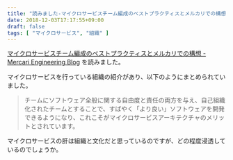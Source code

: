```yaml
---
title: "読みました-マイクロサービスチーム編成のベストプラクティスとメルカリでの構想"
date: 2018-12-03T17:17:55+09:00
draft: false
tags: [ "マイクロサービス", "組織" ]
---
```


[マイクロサービスチーム編成のベストプラクティスとメルカリでの構想 - Mercari Engineering Blog](https://tech.mercari.com/entry/2018/12/01/200159) を読みました。

マイクロサービスを行っている組織の紹介があり、以下のようにまとめられていました。

> チームにソフトウェア全般に関する自由度と責任の両方を与え、自己組織化されたチームとすることで、すばやく「より良い」ソフトウェアを開発できるようになり、これこそがマイクロサービスアーキテクチャのメリットとされています。

マイクロサービスの肝は組織と文化だと思っているのですが、どの程度浸透しているのでしょうか。